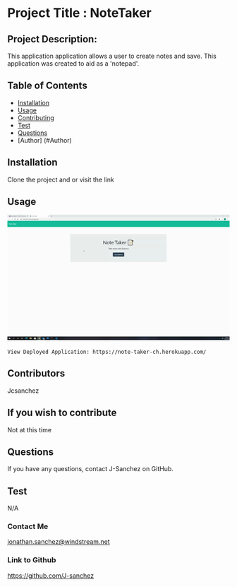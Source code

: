 # Project Title : NoteTaker
## Project Description:
This application application allows a user to create notes and save. This application was created to aid as a 'notepad'.  
## Table of Contents
* [Installation](#installation)
* [Usage](#usage)
* [Contributing](#contributing)
* [Test](#test)
* [Questions](#questions)
* [Author] (#Author)
## Installation
Clone the project and or visit the link
## Usage
![Video of Usage](./public/assets/img/walkaround.gif)

`View Deployed Application: https://note-taker-ch.herokuapp.com/`
## Contributors
Jcsanchez
## If you wish to contribute
Not at this time
## Questions
If you have any questions, contact J-Sanchez on GitHub.
## Test
N/A
### Contact Me
jonathan.sanchez@windstream.net
### Link to Github
https://github.com/J-sanchez
